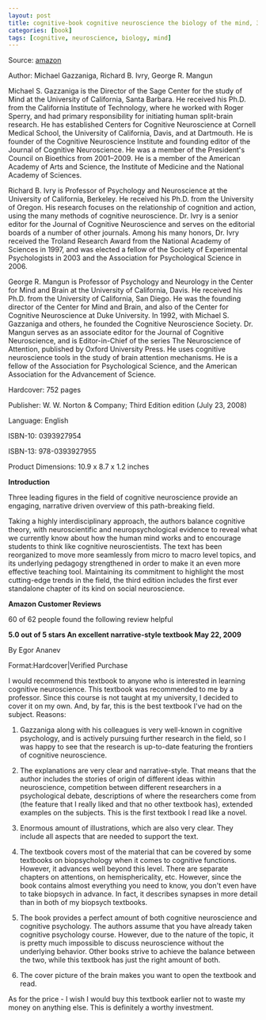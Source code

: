 ```yaml
---
layout: post
title: cognitive-book cognitive neuroscience the biology of the mind, 3rd 2008
categories: [book]
tags: [cognitive, neuroscience, biology, mind]
---
```



Source: [amazon](http://www.amazon.com/Cognitive-Neuroscience-Biology-Mind-Third/dp/0393927954/ref=sr_1_2?s=books&ie=UTF8&qid=1401250706&sr=1-2&keywords=cognitive+neuroscience+the+biology+of+the+mind)

Author: Michael Gazzaniga, Richard B. Ivry, George R. Mangun

Michael S. Gazzaniga is the Director of the Sage Center for the study of Mind at the University of California, Santa Barbara. He received his Ph.D. from the California Institute of Technology, where he worked with Roger Sperry, and had primary responsibility for initiating human split-brain research. He has established Centers for Cognitive Neuroscience at Cornell Medical School, the University of California, Davis, and at Dartmouth. He is founder of the Cognitive Neuroscience Institute and founding editor of the Journal of Cognitive Neuroscience. He was a member of the President's Council on Bioethics from 2001–2009. He is a member of the American Academy of Arts and Science, the Institute of Medicine and the National Academy of Sciences.

Richard B. Ivry is Professor of Psychology and Neuroscience at the University of California, Berkeley. He received his Ph.D. from the University of Oregon. His research focuses on the relationship of cognition and action, using the many methods of cognitive neuroscience. Dr. Ivry is a senior editor for the Journal of Cognitive Neuroscience and serves on the editorial boards of a number of other journals. Among his many honors, Dr. Ivry received the Troland Research Award from the National Academy of Sciences in 1997, and was elected a fellow of the Society of Experimental Psychologists in 2003 and the Association for Psychological Science in 2006.

George R. Mangun is Professor of Psychology and Neurology in the Center for Mind and Brain at the University of California, Davis. He received his Ph.D. from the University of California, San Diego. He was the founding director of the Center for Mind and Brain, and also of the Center for Cognitive Neuroscience at Duke University. In 1992, with Michael S. Gazzaniga and others, he founded the Cognitive Neuroscience Society. Dr. Mangun serves as an associate editor for the Journal of Cognitive Neuroscience, and is Editor-in-Chief of the series The Neuroscience of Attention, published by Oxford University Press. He uses cognitive neuroscience tools in the study of brain attention mechanisms. He is a fellow of the Association for Psychological Science, and the American Association for the Advancement of Science. 

Hardcover: 752 pages

Publisher: W. W. Norton & Company; Third Edition edition (July 23, 2008)

Language: English

ISBN-10: 0393927954

ISBN-13: 978-0393927955

Product Dimensions: 10.9 x 8.7 x 1.2 inches 

**Introduction**

Three leading figures in the field of cognitive neuroscience provide an engaging, narrative driven overview of this path-breaking field.

Taking a highly interdisciplinary approach, the authors balance cognitive theory, with neuroscientific and neuropsychological evidence to reveal what we currently know about how the human mind works and to encourage students to think like cognitive neuroscientists. The text has been reorganized to move more seamlessly from micro to macro level topics, and its underlying pedagogy strengthened in order to make it an even more effective teaching tool. Maintaining its commitment to highlight the most cutting-edge trends in the field, the third edition includes the first ever standalone chapter of its kind on social neuroscience.

**Amazon Customer Reviews**

60 of 62 people found the following review helpful

**5.0 out of 5 stars An excellent narrative-style textbook May 22, 2009**

By Egor Ananev

Format:Hardcover|Verified Purchase

I would recommend this textbook to anyone who is interested in learning cognitive neuroscience. This textbook was recommended to me by a professor. Since this course is not taught at my university, I decided to cover it on my own. And, by far, this is the best textbook I've had on the subject. Reasons:

1) Gazzaniga along with his colleagues is very well-known in cognitive psychology, and is actively pursuing further research in the field, so I was happy to see that the research is up-to-date featuring the frontiers of cognitive neuroscience.

2) The explanations are very clear and narrative-style. That means that the author includes the stories of origin of different ideas within neuroscience, competition between different researchers in a psychological debate, descriptions of where the researchers come from (the feature that I really liked and that no other textbook has), extended examples on the subjects. This is the first textbook I read like a novel.

3) Enormous amount of illustrations, which are also very clear. They include all aspects that are needed to support the text.

4) The textbook covers most of the material that can be covered by some textbooks on biopsychology when it comes to cognitive functions. However, it advances well beyond this level. There are separate chapters on attentions, on hemisphericality, etc. However, since the book contains almost everything you need to know, you don't even have to take biopsych in advance. In fact, it describes synapses in more detail than in both of my biopsych textbooks.

5) The book provides a perfect amount of both cognitive neuroscience and cognitive psychology. The authors assume that you have already taken cognitive psychology course. However, due to the nature of the topic, it is pretty much impossible to discuss neuroscience without the underlying behavior. Other books strive to achieve the balance between the two, while this textbook has just the right amount of both.

6) The cover picture of the brain makes you want to open the textbook and read.

As for the price - I wish I would buy this textbook earlier not to waste my money on anything else. This is definitely a worthy investment.




